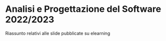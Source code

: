 # Analisi e Progettazione del Software 2022/2023

Riassunto relativi alle slide pubblicate su elearning
